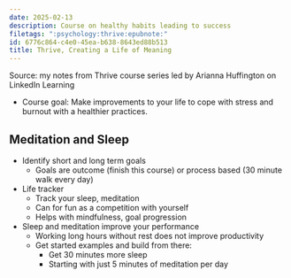 ```yaml
---
date: 2025-02-13
description: Course on healthy habits leading to success
filetags: ":psychology:thrive:epubnote:"
id: 6776c864-c4e0-45ea-b638-8643ed88b513
title: Thrive, Creating a Life of Meaning
---
```


Source: my notes from Thrive course series led by Arianna Huffington on
LinkedIn Learning

- Course goal: Make improvements to your life to cope with stress and
  burnout with a healthier practices.

## Meditation and Sleep

- Identify short and long term goals
  - Goals are outcome (finish this course) or process based (30 minute
    walk every day)
- Life tracker
  - Track your sleep, meditation
  - Can for fun as a competition with yourself
  - Helps with mindfulness, goal progression
- Sleep and meditation improve your performance
  - Working long hours without rest does not improve productivity
  - Get started examples and build from there:
    - Get 30 minutes more sleep
    - Starting with just 5 minutes of meditation per day
